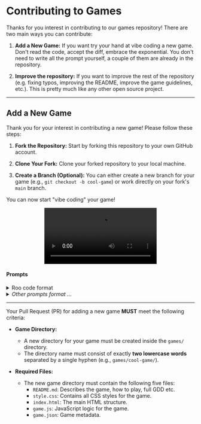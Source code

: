 # Contributing to Games

Thanks for you interest in contributing to our games repository! There are two main ways you can contribute:
1.  **Add a New Game:**
    If you want try your hand at vibe coding a new game. Don't read the code, accept the diff, embrace the exponential.
    You don't need to write all the prompt yourself, a couple of them are already in the repository.

2. **Improve the repository:**
   If you want to improve the rest of the repository (e.g. fixing typos, improving the README, improve the game guidelines, etc.). This is pretty much like any other open source project.

---

## Add a New Game

Thank you for your interest in contributing a new game! Please follow these steps:

1.  **Fork the Repository:**
    Start by forking this repository to your own GitHub account.

2.  **Clone Your Fork:**
    Clone your forked repository to your local machine.

3.  **Create a Branch (Optional):**
    You can either create a new branch for your game (e.g., `git checkout -b cool-game`) or work directly on your fork's `main` branch.

You can now start "vibe coding" your game!

<div align="center">
  <video alt="add-new-game" src="https://github.com/user-attachments/assets/754dd0c0-9493-46c3-9675-7420d8691991"></video>
</div>

#### Prompts

<details>
<summary>Roo code format</summary>

````
Create a game following the @/.github/game-guidelines-instructions.md 
Do not create games similar to the ones in @/games/manifest.json 

### Example Game Template

Here is an example template for a game folder:

- @/games/_example/index.html 
- @/games/_example/style.css 
- @/games/_example/game.js 
- @/games/_example/game.json 

If you want to use code from _example template, you must copy the files to your game folder and modify them as needed.

---

It's **really** important to follow the steps described in the @/.github/development-process-instructions.md 

Remember to follow the development process in order:
1. Brainstorm about game ideas (**idea generation**).
2. Write the **game design document** in the `README.md`.
3. Implement the game (**development**).
  
### Important Note
You may ONLY create and modify files within your new game directory.
Do NOT modify @/games/manifest.json - this file will be updated manually later.
````

</details>

<details>
<summary><em>Other prompts format ...</em></summary>

````
````

</details>


---

Your Pull Request (PR) for adding a new game **MUST** meet the following criteria:

- **Game Directory:**
  - A new directory for your game must be created inside the `games/` directory.
  - The directory name must consist of exactly **two lowercase words** separated by a single hyphen (e.g., `games/cool-game/`).

- **Required Files:**
  - The new game directory must contain the following five files:
    - `README.md`: Describes the game, how to play, full GDD etc.
    - `style.css`: Contains all CSS styles for the game.
    - `index.html`: The main HTML structure.
    - `game.js`: JavaScript logic for the game.
    - `game.json`: Game metadata.

